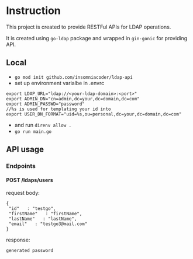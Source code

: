 # Instruction

This project is created to provide RESTFul APIs for LDAP operations.

It is created using `go-ldap` package and wrapped in `gin-gonic` for providing API.

## Local


- `go mod init github.com/insomniacoder/ldap-api`
- set up environment varialbe in .envrc
```
export LDAP_URL="ldap://<your-ldap-domain>:<port>"
export ADMIN_DN="cn=admin,dc=your,dc=domain,dc=com"
export ADMIN_PASSWD="password"
//%s is used for templating your id into
export USER_DN_FORMAT="uid=%s,ou=personal,dc=your,dc=domain,dc=com"
```
- and run `direnv allow .`
- `go run main.go`


## API usage

### Endpoints

#### POST /ldaps/users

request body:

```
{
 "id"   : "testgo",
 "firstName"   : "firstName",
 "lastName"   : "lastName",
 "email"   : "testgo3@mail.com"
}
```
response:

`generated password`

